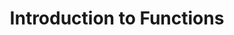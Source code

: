 ---
layout: video
title: Introduction to Functions
categories: videos
video-id: 46313028
tags: day2
---